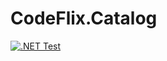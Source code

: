 # CodeFlix.Catalog

[![.NET Test](https://github.com/valdinei-ads/teste-badges/actions/workflows/dotnet-test.yml/badge.svg)](https://github.com/valdinei-ads/teste-badges/actions/workflows/dotnet-test.yml)